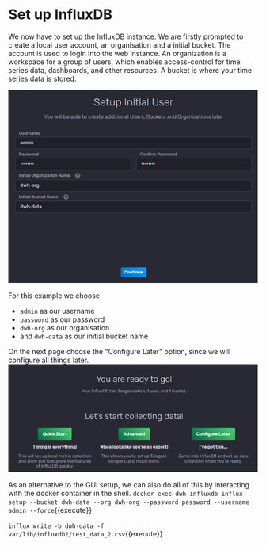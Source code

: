 # Set up InfluxDB

We now have to set up the InfluxDB instance. We are firstly prompted to create a local user account, an organisation and a initial bucket. The account is used to login into the web instance. An organization is a workspace for a group of users, which enables access-control for time series data, dashboards, and other resources. A bucket is where your time series data is stored.

![Katacoda Logo](./assets/user-setup.png)

For this example we choose
- `admin` as our username
- `password` as our password
- `dwh-org` as our organisation
- and `dwh-data` as our initial bucket name

On the next page choose the "Configure Later" option, since we will configure all things later.
![Katacoda Logo](./assets/quickstart.png)

As an alternative to the GUI setup, we can also do all of this by interacting with the docker container in the shell. ```docker exec dwh-influxdb influx setup --bucket dwh-data --org dwh-org --password password --username admin --force```{{execute}}



```influx write -b dwh-data -f var/lib/influxdb2/test_data_2.csv```{{execute}}
